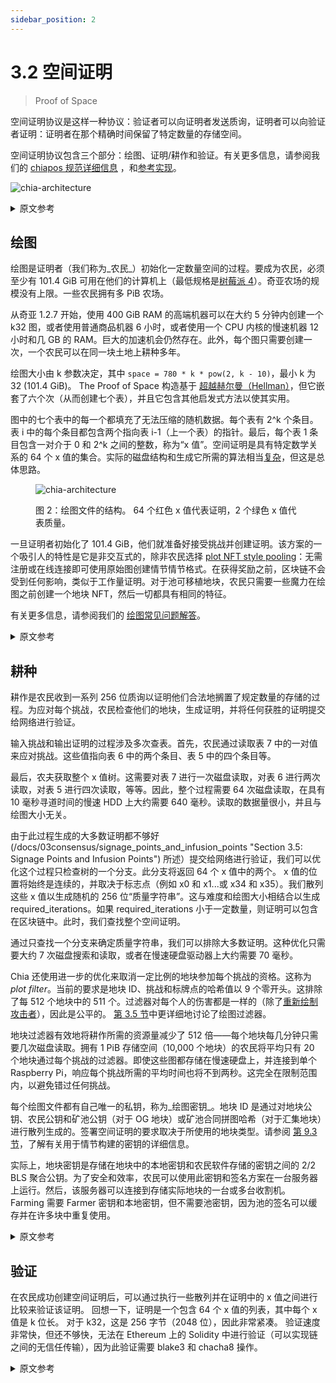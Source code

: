 ```yaml
---
sidebar_position: 2
---
```


# 3.2 空间证明

> Proof of Space

空间证明协议是这样一种协议：验证者可以向证明者发送质询，证明者可以向验证者证明：证明者在那个精确时间保留了特定数量的存储空间。

空间证明协议包含三个部分：绘图、证明/耕作和验证。有关更多信息，请参阅我们的 [chiapos 规范详细信息](https://www.chia.net/assets/Chia_Proof_of_Space_Construction_v1.1.pdf) ，和[参考实现](https://github.com/Chia-Network/chiapos)。

![chia-architecture](/img/pospace.png)

<details>
<summary>原文参考</summary>

A proof of space protocol is one in which:
* A Verifier can send a challenge to a Prover, and 
* The Prover can demonstrate to the verifier that the Prover is reserving a specific amount of storage space at that precise time. 

The proof of space protocol has three components: plotting, proving/farming, and verifying.For more info, see our [Details of the chiapos specification](https://www.chia.net/assets/Chia_Proof_of_Space_Construction_v1.1.pdf), and [reference implementation](https://github.com/Chia-Network/chiapos).

![chia-architecture](/img/pospace.png)

</details>

## 绘图

绘图是证明者（我们称为_农民_）初始化一定数量空间的过程。要成为农民，必须至少有 101.4 GiB 可用在他们的计算机上（最低规格是[树莓派 4](https://github.com/Chia-Network/chia-blockchain/wiki/Raspberry-Pi "Running Chia on a Raspberry Pi 4")）。奇亚农场的规模没有上限。一些农民拥有多 PiB 农场。

从奇亚 1.2.7 开始，使用 400 GiB RAM 的高端机器可以在大约 5 分钟内创建一个 k32 图，或者使用普通商品机器 6 小时，或者使用一个 CPU 内核的慢速机器 12 小时和几 GB 的 RAM。巨大的加速机会仍然存在。此外，每个图只需要创建一次，一个农民可以在同一块土地上耕种多年。

绘图大小由 k 参数决定，其中 `space = 780 * k * pow(2, k - 10)`，最小 k 为 32 (101.4 GiB)。 The Proof of Space 构造基于 [超越赫尔曼（Hellman）](https://eprint.iacr.org/2017/893.pdf "Beyond Hellman's Time-Memory Trade Offs with Applications to Proofs of Space")，但它嵌套了六个次（从而创建七个表），并且它包含其他启发式方法以使其实用。

图中的七个表中的每一个都填充了无法压缩的随机数据。每个表有 2^k 个条目。表 i 中的每个条目都包含两个指向表 i-1（上一个表）的指针。最后，每个表 1 条目包含一对介于 0 和 2^k 之间的整数，称为“x 值”。空间证明是具有特定数学关系的 64 个 x 值的集合。实际的磁盘结构和生成它所需的算法相当[复杂](https://www.chia.net/assets/Chia_Proof_of_Space_Construction_v1.1.pdf)，但这是总体思路。

<figure>

![chia-architecture](/img/plot.png)

<figcaption>
图 2：绘图文件的结构。 64 个红色 x 值代表证明，2 个绿色 x 值代表质量。
</figcaption>
</figure>

一旦证明者初始化了 101.4 GiB，他们就准备好接受挑战并创建证明。该方案的一个吸引人的特性是它是非交互式的，除非农民选择 [plot NFT style pooling](/docs/02architecture/p2p-system#pools)：无需注册或在线连接即可使用原始图创建情节情节格式。在获得奖励之前，区块链不会受到任何影响，类似于工作量证明。对于池可移植地块，农民只需要一些魔力在绘图之前创建一个地块 NFT，然后一切都具有相同的特征。

有关更多信息，请参阅我们的 [绘图常见问题解答](https://github.com/Chia-Network/chia-blockchain/wiki/FAQ#plotting "Chia plotting FAQ")。

<details>
<summary>原文参考</summary>

- ## Plotting

Plotting is the process by which a Prover, who we refer to as a _farmer_, initializes a certain amount of space. To become a farmer, one must have at least 101.4 GiB available to reserve on their computer (the minimum spec is a [Raspberry Pi 4](https://github.com/Chia-Network/chia-blockchain/wiki/Raspberry-Pi "Running Chia on a Raspberry Pi 4")). There is no upper limit to the size of a Chia farm. Several farmers have multi-PiB farms.

As of Chia 1.2.7, a k32 plot can be created in around five minutes with a high-end machine with 400 GiB of RAM, or six hours with a normal commodity machine, or 12 hours with a slow machine using one CPU core and a few GB of RAM. Opportunities still remain for huge speedups. Furthermore, each plot only needs to be created once; a farmer can farm with the same plots for many years.

Plot sizes are determined by a k parameter, where `space = 780 * k * pow(2, k - 10)`, with a minimum k of 32 (101.4 GiB). The Proof of Space construction is based on [Beyond Hellman](https://eprint.iacr.org/2017/893.pdf "Beyond Hellman's Time-Memory Trade Offs with Applications to Proofs of Space"), but it is nested six times (thereby creating seven tables), and it contains other heuristics to make it practical.

Each of the seven tables in a plot is filled with random-looking data that cannot be compressed. Each table has 2^k entries. Each entry in table i contains two pointers to table i-1 (the previous table). Finally, each table-1 entry contains a pair of integers between 0 and 2^k, called “x-values.” A proof of space is a collection of 64 x-values that have a certain mathematical relationship. The actual on-disk structure and the algorithm required to generate it are quite [complicated](https://www.chia.net/assets/Chia_Proof_of_Space_Construction_v1.1.pdf), but this is the general idea.

<figure>

![chia-architecture](/img/plot.png)

<figcaption>
Figure 2: Structure of a plot file. The 64 red x-values represent the proof, the 2 green x-values represent the quality.
</figcaption>
</figure>

Once the Prover has initialized 101.4 GiB, they are ready to receive a challenge and create a proof. One attractive property of this scheme is that it is non-interactive unless the farmer chooses [plot NFT style pooling](/docs/02architecture/p2p-system#pools): no registration or online connection is required to create a plot using the original plot format. Nothing hits the blockchain until a reward is won, similar to PoW. For pool portable plots, a farmer only needs a few mojos to create a plot NFT before plotting and then everything has the same characteristics from there.

See our [plotting FAQ](https://github.com/Chia-Network/chia-blockchain/wiki/FAQ#plotting "Chia plotting FAQ") for more info.

</details>


## 耕种

耕作是农民收到一系列 256 位质询以证明他们合法地搁置了规定数量的存储的过程。为应对每个挑战，农民检查他们的地块，生成证明，并将任何获胜的证明提交给网络进行验证。

输入挑战和输出证明的过程涉及多次查表。首先，农民通过读取表 7 中的一对值来应对挑战。这些值指向表 6 中的两个条目、表 5 中的四个条目等。

最后，农夫获取整个 x 值树。这需要对表 7 进行一次磁盘读取，对表 6 进行两次读取，对表 5 进行四次读取，等等。因此，整个过程需要 64 次磁盘读取，在具有 10 毫秒寻道时间的慢速 HDD 上大约需要 640 毫秒。读取的数据量很小，并且与绘图大小无关。

由于此过程生成的大多数证明都不够好(/docs/03consensus/signage_points_and_infusion_points "Section 3.5: Signage Points and Infusion Points") 所述）提交给网络进行验证，我们可以优化这个过程只检查树的一个分支。此分支将返回 64 个 x 值中的两个。 x 值的位置将始终是连续的，并取决于标志点（例如 x0 和 x1...或 x34 和 x35）。我们散列这些 x 值以生成随机的 256 位“质量字符串”。这与难度和绘图大小相结合以生成 required_iterations。如果 required_iterations 小于一定数量，则证明可以包含在区块链中。此时，我们查找整个空间证明。

通过只查找一个分支来确定质量字符串，我们可以排除大多数证明。这种优化只需要大约 7 次磁盘搜索和读取，或者在慢速硬盘驱动器上大约需要 70 毫秒。

Chia 还使用进一步的优化来取消一定比例的地块参加每个挑战的资格。这称为 _plot filter_。当前的要求是地块 ID、挑战和标牌点的哈希值以 9 个零开头。这排除了每 512 个地块中的 511 个。过滤器对每个人的伤害都是一样的（除了[重新绘制攻击者](/docs/03consensus/attacks_and_countermeasures#short-range-replotting-attack "Section 3.14: Short Range Replotting Attack")），因此是公平的。 [第 3.5 节](/docs/03consensus/signage_points_and_infusion_points "Section 3.5: Signage Points and Infusion Points")中更详细地讨论了绘图过滤器。

地块过滤器有效地将耕作所需的资源量减少了 512 倍——每个地块每几分钟只需要几次磁盘读取。拥有 1 PiB 存储空间（10,000 个地块）的农民将平均只有 20 个地块通过每个挑战的过滤器。即使这些图都存储在慢速硬盘上，并连接到单个 Raspberry Pi，响应每个挑战所需的平均时间也将不到两秒。这完全在限制范围内，以避免错过任何挑战。

每个绘图文件都有自己唯一的私钥，称为_绘图密钥_。地块 ID 是通过对地块公钥、农民公钥和矿池公钥（对于 OG 地块）或矿池合同拼图哈希（对于汇集地块）进行散列生成的。签署空间证明的要求取决于所使用的地块类型。请参阅 [第 9.3 节](/docs/09keys/plot_public_keys "Section 9.3: Public Plot Keys")，了解有关用于情节构建的密钥的详细信息。

实际上，地块密钥是存储在地块中的本地密钥和农民软件存储的密钥之间的 2/2 BLS 聚合公钥。为了安全和效率，农民可以使用此密钥和签名方案在一台服务器上运行。然后，该服务器可以连接到存储实际地块的一台或多台收割机。 Farming 需要 Farmer 密钥和本地密钥，但不需要池密钥，因为池的签名可以缓存并在许多块中重复使用。

<details>
<summary>原文参考</summary>

- ## Farming

Farming is the process by which a farmer receives a sequence of 256-bit challenges to prove that they have legitimately put aside a defined amount of storage. In response to each challenge, the farmer checks their plots, generates a proof, and submits any winning proofs to the network for verification.

The process of inputting a challenge and outputting a proof involves multiple table lookups. First, the farmer responds to a challenge by reading a pair of values in table 7. These point to two entries in table 6, four entries in table 5, etc.

Finally, the farmer fetches the whole tree of x-values. This requires one disk read for table 7, two for table 6, four for table 5, etc. The whole process thus requires 64 disk reads, which takes approximately 640 ms on a slow HDD with a 10 ms seek time. The amount of data read is small and is independent of plot size.

Since most proofs generated by this process are not good enough (as discussed in [Section 3.5](/docs/03consensus/signage_points_and_infusion_points "Section 3.5: Signage Points and Infusion Points")) to be submitted to the network for verification, we can optimize this process by only checking one branch of the tree. This branch will return two of the 64 x-values. The position of the x-values will always be consecutive and will depend on the signage point (eg x0 and x1... or x34 and x35). We hash these x-values to produce a random 256-bit "quality string." This is combined with the difficulty and the plot size to generate the required_iterations. If the required_iterations is less than a certain number, the proof can be included in the blockchain. At this point, we look up the whole proof of space.

By only looking up one branch to determine the quality string, we can rule out most proofs. This optimization requires only around 7 disk seeks and reads, or about 70 ms on a slow hard drive.

Chia also uses a further optimization to disqualify a certain proportion of plots from eligibility for each challenge. This is referred to as the _plot filter_. The current requirement is that the hash of the plot ID, challenge, and signage point starts with 9 zeros. This excludes 511 out of every 512 plots. The filter hurts everyone equally (except for [replotting attackers](/docs/03consensus/attacks_and_countermeasures#short-range-replotting-attack "Section 3.14: Short Range Replotting Attack")), and is therefore fair. The plot filter is discussed in greater detail in [Section 3.5](/docs/03consensus/signage_points_and_infusion_points "Section 3.5: Signage Points and Infusion Points").

The plot filter effectively reduces the amount of resources required for farming by 512x -- each plot only requires a few disk reads every few minutes. A farmer with 1 PiB of storage (10,000 plots) will only have an average of 20 plots that pass the filter for each challenge. Even if these plots all are stored on slow HDDs, and connected to a single Raspberry Pi, the average time required to respond to each challenge will be less than two seconds. This is well within the limits to avoid missing out on any challenges.

Each plot file has its own unique private key called a _plot key_. The plot ID is generated by hashing the plot public key, the farmer public key, and either the pool public key (for OG plots) or the pool contract puzzle hash (for pooled plots). The requirements for signing a proof of space depend on the type of plots being used. See [Section 9.3](/docs/09keys/plot_public_keys "Section 9.3: Public Plot Keys") for details on the keys used for plot construction.

In practice, the plot key is a 2/2 BLS aggregate public key between a local key stored in the plot and a key stored by the farmer software. For security and efficiency, a farmer may run on one server using this key and signature scheme. This server can then be connected to one or more harvester machines that store the actual plots. Farming requires the farmer key and the local key, but it does not require the pool key, since the pool’s signature can be cached and reused for many blocks.

</details>

## 验证

在农民成功创建空间证明后，可以通过执行一些散列并在证明中的 x 值之间进行比较来验证该证明。 回想一下，证明是一个包含 64 个 x 值的列表，其中每个 x 值是 k 位长。 对于 k32，这是 256 字节（2048 位），因此非常紧凑。 验证速度非常快，但还不够快，无法在 Ethereum 上的 Solidity 中进行验证（可以实现链之间的无信任传输），因为此验证需要 blake3 和 chacha8 操作。

<details>
<summary>原文参考</summary>

- ## Verifying

After the farmer has successfully created a proof of space, the proof can be verified by performing a few hashes and making comparisons between the x-values in the proof. Recall that the proof is a list of 64 x-values, where each x-value is k bits long. For a k32 this is 256 bytes (2048 bits), and is therefore very compact. Verification is very fast, but not quite fast enough to be verified in Solidity on Ethereum (something that would enable trustless transfers between chains), since this verification requires blake3 and chacha8 operations.

</details>
